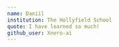 ```yaml
---
name: Daniil
institution: The Hollyfield School
quote: I have learned so much!
github_user: Xnero-ai
---
```

